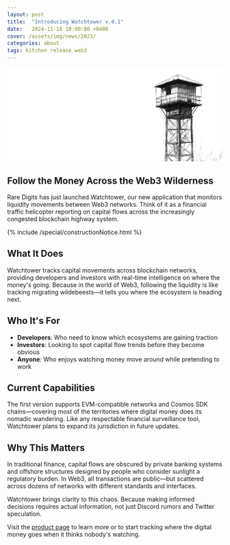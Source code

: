 ```yaml
---
layout: post
title:  "Introducing Watchtower v.0.1"
date:   2024-11-18 10:00:00 +0400
cover: /assets/img/news/2023/
categories: about
tags: kitchen release web3
---
```

![](/assets/img/newsroom/2025/watchtower.jpg)

## Follow the Money Across the Web3 Wilderness

Rare Digits has just launched Watchtower, our new application that monitors liquidity movements between Web3 networks. Think of it as a financial traffic helicopter reporting on capital flows across the increasingly congested blockchain highway system.

<div class="Space">{% include /special/constructionNotice.html %}</div>

## What It Does

Watchtower tracks capital movements across blockchain networks, providing developers and investors with real-time intelligence on where the money's going. Because in the world of Web3, following the liquidity is like tracking migrating wildebeests—it tells you where the ecosystem is heading next.

## Who It's For

- **Developers**: Who need to know which ecosystems are gaining traction
- **Investors**: Looking to spot capital flow trends before they become obvious
- **Anyone**: Who enjoys watching money move around while pretending to work

## Current Capabilities

The first version supports EVM-compatible networks and Cosmos SDK chains—covering most of the territories where digital money does its nomadic wandering. Like any respectable financial surveillance tool, Watchtower plans to expand its jurisdiction in future updates.

## Why This Matters

In traditional finance, capital flows are obscured by private banking systems and offshore structures designed by people who consider sunlight a regulatory burden. In Web3, all transactions are public—but scattered across dozens of networks with different standards and interfaces.

Watchtower brings clarity to this chaos. Because making informed decisions requires actual information, not just Discord rumors and Twitter speculation.

Visit the [product page](/tools/web3/watchtower) to learn more or to start tracking where the digital money goes when it thinks nobody's watching.
